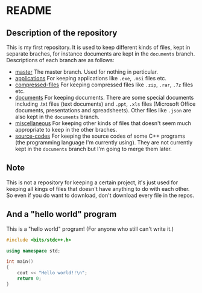# README
## Description of the repository
This is my first repository. It is used to keep different kinds of files, kept in separate braches, for instance documents are kept in the `documents` branch. Descriptions of each branch are as follows:
* [master](https://github.com/medoric/repos/tree/master)
The master branch. Used for nothing in perticular.
* [applications](https://github.com/medoric/repos/tree/applications)
For keeping applications like `.exe`, `.msi` files etc.
* [compressed-files](https://github.com/medoric/repos/tree/compressed-files)
For keeping compressed files like `.zip`, `.rar`, `.7z` files etc.
* [documents](https://github.com/medoric/repos/tree/documents)
For keeping documents. There are some special documents including .txt files (text documents) and `.ppt`, `.xls` files (Microsoft Office documents, presentations and spreadsheets). Other files like `.json` are also kept in the `documents` branch.
* [miscellaneous](https://github.com/medoric/repos/tree/miscellaneous)
For keeping other kinds of files that doesn't seem much appropriate to keep in the other braches.
* [source-codes](https://github.com/medoric/repos/tree/source-codes)
For keeping the source codes of some C++ programs (the programming language I'm currently using). They are not currently kept in the `documents` branch but I'm going to merge them later.

## Note
This is not a repository for keeping a certain project, it's just used for keeping all kings of files that doesn't have anything to do with each other. So even if you do want to download, don't download every file in the repos.

## And a "hello world" program
This is a "hello world" program! (For anyone who still can't write it.)
```cpp
#include <bits/stdc++.h>

using namespace std;

int main()
{
	cout << "Hello world!!\n";
	return 0;
}
```
